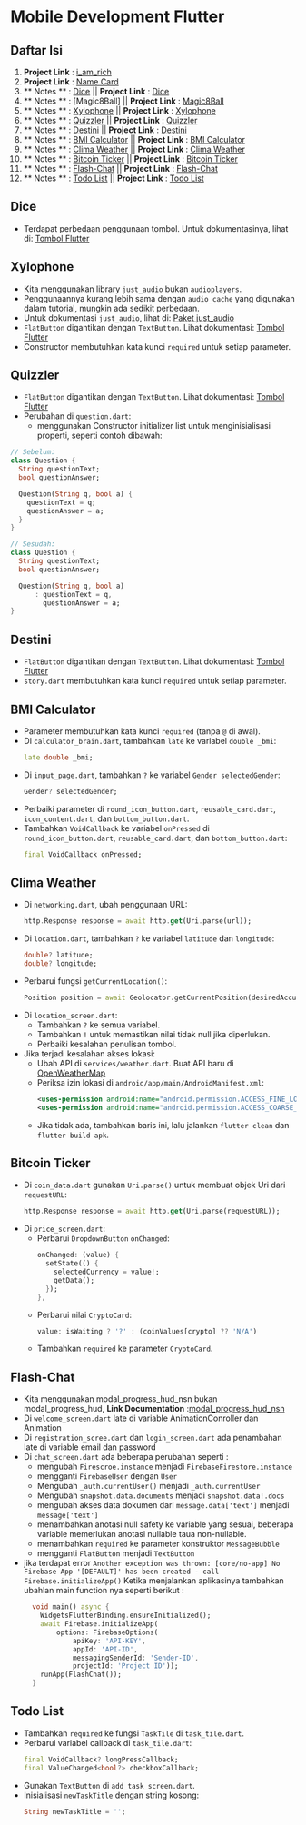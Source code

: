 # Mobile Development Flutter

## Daftar Isi
1. **Project Link** : [i_am_rich](https://github.com/KKSBY/i_am_rich) 
2. **Project Link** : [Name Card](https://github.com/KKSBY/NameCard)
3. ** Notes ** : [Dice](#dice) || **Project Link** : [Dice](https://github.com/KKSBY/Dice)
4. ** Notes ** : [Magic8Ball] || **Project Link** : [Magic8Ball](https://github.com/KKSBY/Magic8Ball)
5. ** Notes ** : [Xylophone](#xylophone) || **Project Link** : [Xylophone](https://github.com/KKSBY/xylophone)
6. ** Notes ** : [Quizzler](#quizzler) ||  **Project Link** : [Quizzler](https://github.com/KKSBY/Quizzler)
7. ** Notes ** : [Destini](#destini) ||  **Project Link** : [Destini](https://github.com/KKSBY/destini)
8. ** Notes ** : [BMI Calculator](#bmi-calculator) ||  **Project Link** : [BMI Calculator](https://github.com/KKSBY/mbi_Calculator)
9. ** Notes ** : [Clima Weather](#clima-weather) ||  **Project Link** : [Clima Weather](https://github.com/KKSBY/ClimaWeather)
10. ** Notes ** : [Bitcoin Ticker](#bitcoin-ticker) ||  **Project Link** : [Bitcoin Ticker](https://github.com/KKSBY/Bitcoin_Ticker)
11. ** Notes ** : [Flash-Chat](#Flash-Chat) || **Project Link** : [Flash-Chat](https://github.com/KKSBY/Flash-Chat)
12. ** Notes ** : [Todo List](#todo-list) || **Project Link** : [Todo List](https://github.com/KKSBY/ToDoList)

## Dice

- Terdapat perbedaan penggunaan tombol. Untuk dokumentasinya, lihat di: [Tombol Flutter](https://docs.flutter.dev/release/breaking-changes/buttons)

## Xylophone

- Kita menggunakan library `just_audio` bukan `audioplayers`.
- Penggunaannya kurang lebih sama dengan `audio_cache` yang digunakan dalam tutorial, mungkin ada sedikit perbedaan.
- Untuk dokumentasi `just_audio`, lihat di: [Paket just_audio](https://pub.dev/packages/just_audio)
- `FlatButton` digantikan dengan `TextButton`. Lihat dokumentasi: [Tombol Flutter](https://docs.flutter.dev/release/breaking-changes/buttons)
- Constructor membutuhkan kata kunci `required` untuk setiap parameter.

## Quizzler

- `FlatButton` digantikan dengan `TextButton`. Lihat dokumentasi: [Tombol Flutter](https://docs.flutter.dev/release/breaking-changes/buttons)
- Perubahan di `question.dart`:
  - menggunakan Constructor initializer list untuk menginisialisasi properti, seperti contoh dibawah:

```dart
// Sebelum:
class Question {
  String questionText;
  bool questionAnswer;

  Question(String q, bool a) {
    questionText = q;
    questionAnswer = a;
  }
}

// Sesudah:
class Question {
  String questionText;
  bool questionAnswer;

  Question(String q, bool a) 
      : questionText = q,
        questionAnswer = a;
}
```

## Destini

- `FlatButton` digantikan dengan `TextButton`. Lihat dokumentasi: [Tombol Flutter](https://docs.flutter.dev/release/breaking-changes/buttons)
- `story.dart` membutuhkan kata kunci `required` untuk setiap parameter.

## BMI Calculator

- Parameter membutuhkan kata kunci `required` (tanpa `@` di awal).
- Di `calculator_brain.dart`, tambahkan `late` ke variabel `double _bmi`:
  ```dart
  late double _bmi;
  ```
- Di `input_page.dart`, tambahkan `?` ke variabel `Gender selectedGender`:
  ```dart
  Gender? selectedGender;
  ```
- Perbaiki parameter di `round_icon_button.dart`, `reusable_card.dart`, `icon_content.dart`, dan `bottom_button.dart`.
- Tambahkan `VoidCallback` ke variabel `onPressed` di `round_icon_button.dart`, `reusable_card.dart`, dan `bottom_button.dart`:
  ```dart
  final VoidCallback onPressed;
  ```

## Clima Weather

- Di `networking.dart`, ubah penggunaan URL:
  ```dart
  http.Response response = await http.get(Uri.parse(url));
  ```
- Di `location.dart`, tambahkan `?` ke variabel `latitude` dan `longitude`:
  ```dart
  double? latitude;
  double? longitude;
  ```
- Perbarui fungsi `getCurrentLocation()`:
  ```dart
  Position position = await Geolocator.getCurrentPosition(desiredAccuracy: LocationAccuracy.low);
  ```
- Di `location_screen.dart`:
  - Tambahkan `?` ke semua variabel.
  - Tambahkan `!` untuk memastikan nilai tidak null jika diperlukan.
  - Perbaiki kesalahan penulisan tombol.
- Jika terjadi kesalahan akses lokasi:
  - Ubah API di `services/weather.dart`. Buat API baru di [OpenWeatherMap](https://home.openweathermap.org/api_keys)
  - Periksa izin lokasi di `android/app/main/AndroidManifest.xml`:
    ```xml
    <uses-permission android:name="android.permission.ACCESS_FINE_LOCATION"/>
    <uses-permission android:name="android.permission.ACCESS_COARSE_LOCATION"/>
    ```
  - Jika tidak ada, tambahkan baris ini, lalu jalankan `flutter clean` dan `flutter build apk`.

## Bitcoin Ticker

- Di `coin_data.dart` gunakan `Uri.parse()` untuk membuat objek Uri dari `requestURL`:
  ```dart
  http.Response response = await http.get(Uri.parse(requestURL));
  ```
- Di `price_screen.dart`:
  - Perbarui `DropdownButton` `onChanged`:
    ```dart
    onChanged: (value) {
      setState(() {
        selectedCurrency = value!;
        getData();
      });
    },
    ```
  - Perbarui nilai `CryptoCard`:
    ```dart
    value: isWaiting ? '?' : (coinValues[crypto] ?? 'N/A')
    ```
  - Tambahkan `required` ke parameter `CryptoCard`.

## Flash-Chat
- Kita menggunakan modal_progress_hud_nsn bukan modal_progress_hud, **Link Documentation** :[modal_progress_hud_nsn](https://pub.dev/packages/modal_progress_hud_nsn)
- Di `welcome_screen.dart` late di variable AnimationConroller dan Animation
- Di `registration_scree.dart` dan `login_screen.dart` ada penambahan late di variable email dan password
- Di `chat_screen.dart` ada beberapa perubahan seperti :
  - mengubah `Firescroe.instance` menjadi `FirebaseFirestore.instance`
  - mengganti `FirebaseUser` dengan `User`
  - Mengubah `_auth.currentUser()` menjadi `_auth.currentUser`
  - Mengubah `snapshot.data.documents` menjadi `snapshot.data!.docs`
  - mengubah akses data dokumen dari `message.data['text']` menjadi `message['text']`
  - menambahkan anotasi null safety ke variable yang sesuai, beberapa variable memerlukan anotasi nullable taua non-nullable.
  - menambahkan `required` ke parameter konstruktor `MessageBubble`
  - mengganti `FlatButton` menjadi `TextButton`
- jika terdapat error `Another exception was thrown: [core/no-app] No Firebase App '[DEFAULT]' has been created - call Firebase.initializeApp()` Ketika menjalankan aplikasinya tambahkan ubahlan main function nya seperti berikut :
  ```dart
    void main() async {
      WidgetsFlutterBinding.ensureInitialized();
      await Firebase.initializeApp(
          options: FirebaseOptions(
              apiKey: 'API-KEY',
              appId: 'API-ID',
              messagingSenderId: 'Sender-ID',
              projectId: 'Project ID'));
      runApp(FlashChat());
    }
    ```

## Todo List

- Tambahkan `required` ke fungsi `TaskTile` di `task_tile.dart`.
- Perbarui variabel callback di `task_tile.dart`:
  ```dart
  final VoidCallback? longPressCallback;
  final ValueChanged<bool?> checkboxCallback;
  ```
- Gunakan `TextButton` di `add_task_screen.dart`.
- Inisialisasi `newTaskTitle` dengan string kosong:
  ```dart
  String newTaskTitle = '';
  ```
